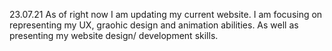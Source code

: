 23.07.21
As of right now I am updating my current website. I am focusing on representing my UX, graohic design and animation abilities. As well as presenting my website design/ development skills. 